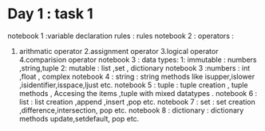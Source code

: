 #  Day 1 : task 1
 notebook 1 :variable declaration rules
: rules 
notebook 2 : operators : 
1. arithmatic operator 2.assignment operator 3.logical operator 4.comparision operator 
notebook 3 :  data types: 
1: immutable : numbers ,string,tuple 
2: mutable : list ,set , dictionary 
notebook 3 :numbers : 
int ,float , complex
notebook 4 :  string : 
string methods like isupper,islower ,isidentifier,isspace,ljust etc.
notebook 5 : tuple :
tuple creation , tuple methods , Accesing the items ,tuple with mixed datatypes .
notebook 6 : list :
list creation ,append ,insert ,pop etc.
 notebook 7 : set : 
set creation ,difference,intersection, pop etc.
 notebook 8 : dictionary :
dictionary methods update,setdefault, pop etc.
